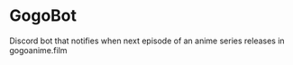# GogoBot
Discord bot that notifies when next episode of an anime series releases in gogoanime.film

